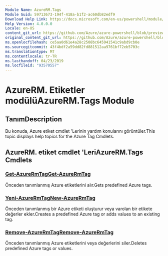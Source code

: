 ```yaml
---
Module Name: AzureRM.Tags
Module Guid: 59713673-194f-418a-b1f2-ac60db82edf9
Download Help Link: https://docs.microsoft.com/en-us/powershell/module/azurerm.tags
Help Version: 4.0.0.0
Locale: en-US
content_git_url: https://github.com/Azure/azure-powershell/blob/preview/src/ResourceManager/Tags/Commands.Tags/help/AzureRM.Tags.md
original_content_git_url: https://github.com/Azure/azure-powershell/blob/preview/src/ResourceManager/Tags/Commands.Tags/help/AzureRM.Tags.md
ms.openlocfilehash: ce5aa0d61e4a28c2508bc645941541c9abd9cb0e
ms.sourcegitcommit: 43f4bdf2a59dd82fd881512aa9761bf72eb5703c
ms.translationtype: MT
ms.contentlocale: tr-TR
ms.lasthandoff: 04/23/2019
ms.locfileid: "93570557"
---
```

# <span data-ttu-id="6a194-101">AzureRM. Etiketler modülü</span><span class="sxs-lookup"><span data-stu-id="6a194-101">AzureRM.Tags Module</span></span>
## <span data-ttu-id="6a194-102">Tanım</span><span class="sxs-lookup"><span data-stu-id="6a194-102">Description</span></span>
<span data-ttu-id="6a194-103">Bu konuda, Azure etiket cmdlet 'Lerinin yardım konularını görüntüler.</span><span class="sxs-lookup"><span data-stu-id="6a194-103">This topic displays help topics for the Azure Tag Cmdlets.</span></span>

## <span data-ttu-id="6a194-104">AzureRM. etiket cmdlet 'Leri</span><span class="sxs-lookup"><span data-stu-id="6a194-104">AzureRM.Tags Cmdlets</span></span>
### [<span data-ttu-id="6a194-105">Get-AzureRmTag</span><span class="sxs-lookup"><span data-stu-id="6a194-105">Get-AzureRmTag</span></span>](Get-AzureRmTag.md)
<span data-ttu-id="6a194-106">Önceden tanımlanmış Azure etiketlerini alır.</span><span class="sxs-lookup"><span data-stu-id="6a194-106">Gets predefined Azure tags.</span></span>

### [<span data-ttu-id="6a194-107">Yeni-AzureRmTag</span><span class="sxs-lookup"><span data-stu-id="6a194-107">New-AzureRmTag</span></span>](New-AzureRmTag.md)
<span data-ttu-id="6a194-108">Önceden tanımlanmış bir Azure etiketi oluşturur veya varolan bir etikete değerler ekler.</span><span class="sxs-lookup"><span data-stu-id="6a194-108">Creates a predefined Azure tag or adds values to an existing tag.</span></span>

### [<span data-ttu-id="6a194-109">Remove-AzureRmTag</span><span class="sxs-lookup"><span data-stu-id="6a194-109">Remove-AzureRmTag</span></span>](Remove-AzureRmTag.md)
<span data-ttu-id="6a194-110">Önceden tanımlanmış Azure etiketlerini veya değerlerini siler.</span><span class="sxs-lookup"><span data-stu-id="6a194-110">Deletes predefined Azure tags or values.</span></span>

